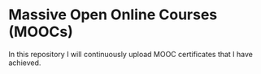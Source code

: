 # Massive Open Online Courses (MOOCs)


In this repository I will continuously upload MOOC certificates that I have achieved.
